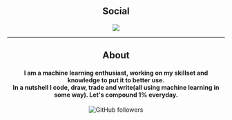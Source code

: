 <div align="center">
<h2 align="center">Social</h2>
<p align="center">
  
<a href="https://www.linkedin.com/in/anuj-gupta-2844541b7/">
<img
src="https://img.shields.io/badge/linkedin-Anuj-%230177B5?style=flat&logo=linkedin"
/>
</a>
  
</p>

---

<h2 align="center">About</h2>
<h4 align="center">
I am a machine learning enthusiast, working on my
skillset and knowledge to put it to better use.<br />In a nutshell I
code, draw, trade and write(all using machine learning in some way). Let's compound 1% everyday.
</h4>
<img
alt="GitHub followers"
src="https://img.shields.io/github/followers/anuj-g-06?color=green&style=for-the-badge"
/>
</div>

